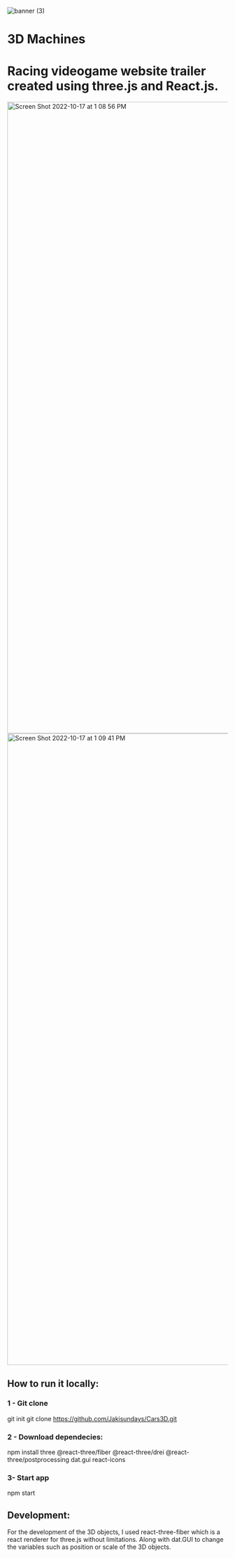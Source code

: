 ![banner (3)](https://user-images.githubusercontent.com/63080134/196232377-9aeacbaa-4ce1-47e8-9ee6-f2676e4dff5f.png)

# 3D Machines

# Racing videogame website trailer created using three.js and React.js.

<img width="1440" alt="Screen Shot 2022-10-17 at 1 08 56 PM" src="https://user-images.githubusercontent.com/63080134/196232499-5fab270e-7b7f-448d-a54a-6d8015eeba12.png">
<img width="1440" alt="Screen Shot 2022-10-17 at 1 09 41 PM" src="https://user-images.githubusercontent.com/63080134/196232503-ebf848a1-f2ab-4ac0-8d3d-0d3354b5f0df.png">


## How to run it locally:
### 1 - Git clone
git init
git clone https://github.com/Jakisundays/Cars3D.git

### 2 - Download dependecies:
npm install three @react-three/fiber @react-three/drei @react-three/postprocessing dat.gui react-icons

### 3- Start app
npm start


## Development: 
For the development of the 3D objects, I used react-three-fiber which is a react renderer for three.js without limitations. Along with dat.GUI to change the variables such as position or scale of the 3D objects. 








